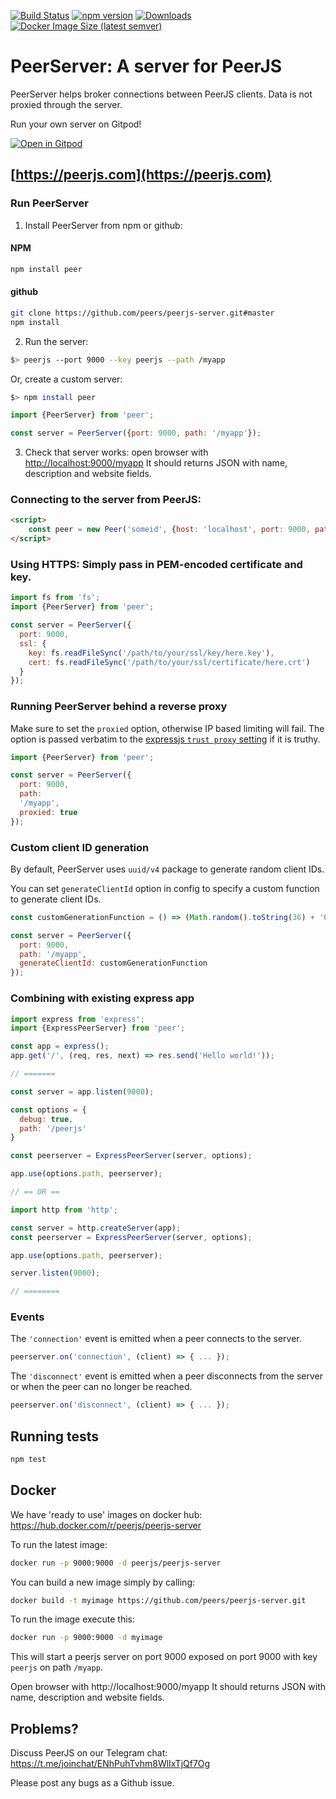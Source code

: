 [![Build Status](https://travis-ci.org/peers/peerjs-server.png?branch=master)](https://travis-ci.org/peers/peerjs-server)
[![npm version](https://badge.fury.io/js/peer.svg)](https://www.npmjs.com/package/peer)
[![Downloads](https://img.shields.io/npm/dm/peer.svg)](https://www.npmjs.com/package/peer)
[![Docker Image Size (latest semver)](https://img.shields.io/docker/image-size/peerjs/peerjs-server)](https://hub.docker.com/r/peerjs/peerjs-server)
# PeerServer: A server for PeerJS #

PeerServer helps broker connections between PeerJS clients. Data is not proxied through the server.

Run your own server on Gitpod!

[![Open in Gitpod](https://gitpod.io/button/open-in-gitpod.svg)](https://gitpod.io/#https://github.com/peers/peerjs-server)

## [https://peerjs.com](https://peerjs.com)

### Run PeerServer

1. Install PeerServer from npm or github:

#### NPM
```bash
npm install peer
```

#### github

```bash
git clone https://github.com/peers/peerjs-server.git#master
npm install
```

2. Run the server:

```bash
$> peerjs --port 9000 --key peerjs --path /myapp
```

Or, create a custom server:

```bash
$> npm install peer
```

```javascript
import {PeerServer} from 'peer';

const server = PeerServer({port: 9000, path: '/myapp'});
```

3. Check that server works: open browser with [http://localhost:9000/myapp](http://localhost:9000/myapp) It should returns JSON with name, description and website fields.

### Connecting to the server from PeerJS:

```html
<script>
    const peer = new Peer('someid', {host: 'localhost', port: 9000, path: '/myapp'});
</script>
```

### Using HTTPS: Simply pass in PEM-encoded certificate and key.

```javascript
import fs from 'fs';
import {PeerServer} from 'peer';

const server = PeerServer({
  port: 9000,
  ssl: {
    key: fs.readFileSync('/path/to/your/ssl/key/here.key'),
    cert: fs.readFileSync('/path/to/your/ssl/certificate/here.crt')
  }
});
```

### Running PeerServer behind a reverse proxy

Make sure to set the `proxied` option, otherwise IP based limiting will fail.
The option is passed verbatim to the
[expressjs `trust proxy` setting](http://expressjs.com/4x/api.html#app-settings)
if it is truthy.

```javascript
import {PeerServer} from 'peer';

const server = PeerServer({
  port: 9000,
  path:
  '/myapp',
  proxied: true
});
```

### Custom client ID generation
By default, PeerServer uses `uuid/v4` package to generate random client IDs.

You can set `generateClientId` option in config to specify a custom function to generate client IDs.

```javascript
const customGenerationFunction = () => (Math.random().toString(36) + '0000000000000000000').substr(2, 16);

const server = PeerServer({
  port: 9000,
  path: '/myapp',
  generateClientId: customGenerationFunction
});
```

### Combining with existing express app

```javascript
import express from 'express';
import {ExpressPeerServer} from 'peer';

const app = express();
app.get('/', (req, res, next) => res.send('Hello world!'));

// =======

const server = app.listen(9000);

const options = {
  debug: true,
  path: '/peerjs'
}

const peerserver = ExpressPeerServer(server, options);

app.use(options.path, peerserver);

// == OR ==

import http from 'http';

const server = http.createServer(app);
const peerserver = ExpressPeerServer(server, options);

app.use(options.path, peerserver);

server.listen(9000);

// ========
```

### Events

The `'connection'` event is emitted when a peer connects to the server.

```javascript
peerserver.on('connection', (client) => { ... });
```

The `'disconnect'` event is emitted when a peer disconnects from the server or
when the peer can no longer be reached.

```javascript
peerserver.on('disconnect', (client) => { ... });
```

## Running tests

```bash
npm test
```

## Docker

We have 'ready to use' images on docker hub:
https://hub.docker.com/r/peerjs/peerjs-server


To run the latest image:  
```bash
docker run -p 9000:9000 -d peerjs/peerjs-server
```

You can build a new image simply by calling:
```bash
docker build -t myimage https://github.com/peers/peerjs-server.git
```

To run the image execute this:  
```bash
docker run -p 9000:9000 -d myimage
```

This will start a peerjs server on port 9000 exposed on port 9000 with key `peerjs` on path `/myapp`.

Open browser with http://localhost:9000/myapp It should returns JSON with name, description and website fields.

## Problems?

Discuss PeerJS on our Telegram chat:
https://t.me/joinchat/ENhPuhTvhm8WlIxTjQf7Og

Please post any bugs as a Github issue.
